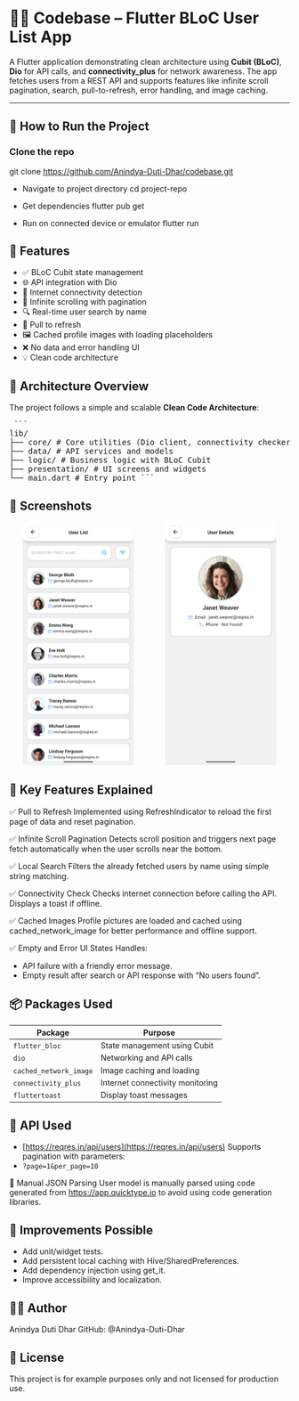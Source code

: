 # 👨‍💻 Codebase – Flutter BLoC User List App

A Flutter application demonstrating clean architecture using **Cubit (BLoC)**, **Dio** for API calls, and **connectivity_plus** for network awareness. The app fetches users from a REST API and supports features like infinite scroll pagination, search, pull-to-refresh, error handling, and image caching.

---

## 🚀 How to Run the Project

### Clone the repo
  git clone https://github.com/Anindya-Duti-Dhar/codebase.git

- Navigate to project directory
  cd project-repo

- Get dependencies
  flutter pub get

- Run on connected device or emulator
  flutter run

## 🚀 Features

- ✅ BLoC Cubit state management
- 🌐 API integration with Dio
- 📶 Internet connectivity detection
- 🔁 Infinite scrolling with pagination
- 🔍 Real-time user search by name
- 🔄 Pull to refresh
- 🖼 Cached profile images with loading placeholders
- ❌ No data and error handling UI
- 💡 Clean code architecture

## 🧱 Architecture Overview

The project follows a simple and scalable **Clean Code Architecture**:

<pre lang="markdown"> ``` 
lib/ 
├── core/ # Core utilities (Dio client, connectivity checker) 
├── data/ # API services and models 
├── logic/ # Business logic with BLoC Cubit 
├── presentation/ # UI screens and widgets 
└── main.dart # Entry point ``` </pre>

## 📱 Screenshots

<div align="center">
  <img src="assets/screenshots/home_screen.png" alt="Home Screen" width="200"/>
  &nbsp;&nbsp;&nbsp;&nbsp;&nbsp;&nbsp;&nbsp;&nbsp;&nbsp;&nbsp;&nbsp;&nbsp;
  <img src="assets/screenshots/user_details.png" alt="User Detail Screen" width="200"/>
</div>

## 🧪 Key Features Explained

✅ Pull to Refresh
Implemented using RefreshIndicator to reload the first page of data and reset pagination.

✅ Infinite Scroll Pagination
Detects scroll position and triggers next page fetch automatically when the user scrolls near the bottom.

✅ Local Search
Filters the already fetched users by name using simple string matching.

✅ Connectivity Check
Checks internet connection before calling the API. Displays a toast if offline.

✅ Cached Images
Profile pictures are loaded and cached using cached_network_image for better performance and offline support.

✅ Empty and Error UI States
Handles:
- API failure with a friendly error message.
- Empty result after search or API response with “No users found”.


## 📦 Packages Used

| Package                | Purpose                                    |
|------------------------|--------------------------------------------|
| `flutter_bloc`         | State management using Cubit               |
| `dio`                  | Networking and API calls                   |
| `cached_network_image` | Image caching and loading                  |
| `connectivity_plus`    | Internet connectivity monitoring           |
| `fluttertoast`         | Display toast messages                     |

## 🔗 API Used

- [https://reqres.in/api/users](https://reqres.in/api/users)
Supports pagination with parameters:
- `?page=1&per_page=10`

📄 Manual JSON Parsing
User model is manually parsed using code generated from https://app.quicktype.io to avoid using code generation libraries.

## 🧹 Improvements Possible

- Add unit/widget tests.
- Add persistent local caching with Hive/SharedPreferences.
- Add dependency injection using get_it.
- Improve accessibility and localization.

## 🧑‍💻 Author

Anindya Duti Dhar
GitHub: @Anindya-Duti-Dhar

## 📝 License

This project is for example purposes only and not licensed for production use.
